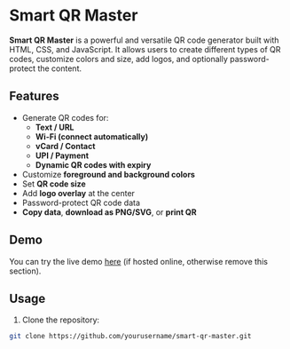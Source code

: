 # Smart QR Master

**Smart QR Master** is a powerful and versatile QR code generator built with HTML, CSS, and JavaScript. It allows users to create different types of QR codes, customize colors and size, add logos, and optionally password-protect the content.  


## Features

- Generate QR codes for:
  - **Text / URL**
  - **Wi-Fi (connect automatically)**
  - **vCard / Contact**
  - **UPI / Payment**
  - **Dynamic QR codes with expiry**
- Customize **foreground and background colors**
- Set **QR code size**
- Add **logo overlay** at the center
- Password-protect QR code data
- **Copy data**, **download as PNG/SVG**, or **print QR**

## Demo

You can try the live demo [here](#) (if hosted online, otherwise remove this section).

## Usage

1. Clone the repository:

```bash
git clone https://github.com/yourusername/smart-qr-master.git
